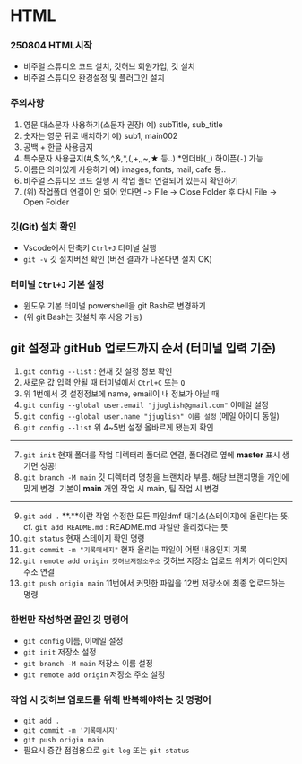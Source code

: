 # HTML
### 250804 HTML시작
* 비주얼 스튜디오 코드 설치, 깃허브 회원가입, 깃 설치
* 비주얼 스튜디오 환경설정 및 플러그인 설치
### 주의사항
1. 영문 대소문자 사용하기(소문자 권장) 예) subTitle, sub_title
2. 숫자는 영문 뒤로 배치하기 예) sub1, main002
3. 공백 + 한글 사용금지
4. 특수문자 사용금지(#,$,%,^,&,*,(,+,\,~,★ 등..) *언더바(`_`) 하이픈(`-`) 가능
5. 이름은 의미있게 사용하기 예) images, fonts, mail, cafe 등..
6. 비주얼 스튜디오 코드 실행 시 작업 폴더 연결되어 있는지 확인하기
7. (위) 작업폴더 연결이 안 되어 있다면 -> File -> Close Folder 후 다시 File -> Open Folder
### 깃(Git) 설치 확인
* Vscode에서 단축키 `Ctrl+J` 터미널 실행
* `git -v` 깃 설치버전 확인 (버전 결과가 나온다면 설치 OK)
### 터미널 `Ctrl+J` 기본 설정
* 윈도우 기본 터미널 powershell을 git Bash로 변경하기
* (위 git Bash는 깃설치 후 사용 가능)
## git 설정과 gitHub 업로드까지 순서 (터미널 입력 기준)
1. `git config --list` : 현재 깃 설정 정보 확인
2. 새로운 값 입력 안될 때 터미널에서 `Ctrl+C` 또는 `Q`
3. 위 1번에서 깃 설정정보에 name, email이 내 정보가 아닐 때
4. `git config --global user.email "jjuglish@gmail.com"` 이메일 설정
5. `git config --global user.name "jjuglish" 이름 설정` (메일 아이디 동일)
6. `git config --list` 위 4~5번 설정 올바르게 됐는지 확인
---
7. `git init` 현재 폴더를 작업 디렉터리 폴더로 연결, 폴더경로 옆에 **master** 표시 생기면 성공!
8. `git branch -M main` 깃 디렉터리 명칭을 브랜치라 부름. 해당 브랜치명을 개인에 맞게 변경. 기본이 **main** 개인 작업 시 main, 팀 작업 시 변경
---
9. `git add .` **.**이란 작업 수정한 모든 파일dmf 대기소(스테이지)에 올린다는 뜻. cf. `git add README.md` : README.md 파일만 올리겠다는 뜻
10. `git status` 현재 스테이지 확인 명령
11. `git commit -m "기록메세지"` 현재 올리는 파일이 어떤 내용인지 기록
12. `git remote add origin 깃허브저장소주소` 깃허브 저장소 업로드 위치가 어디인지 주소 연결
13. `git push origin main` 11번에서 커밋한 파일을 12번 저장소에 최종 업로드하는 명령
### 한번만 작성하면 끝인 깃 명령어
* `git config` 이름, 이메일 설정
* `git init` 저장소 설정
* `git branch -M main` 저장소 이름 설정
* `git remote add origin` 저장소 주소 설정
### 작업 시 깃허브 업로드를 위해 반복해야하는 깃 명령어
* `git add .`
* `git commit -m '기록메시지'`
* `git push origin main`
* 필요시 중간 점검용으로 `git log` 또는 `git status`